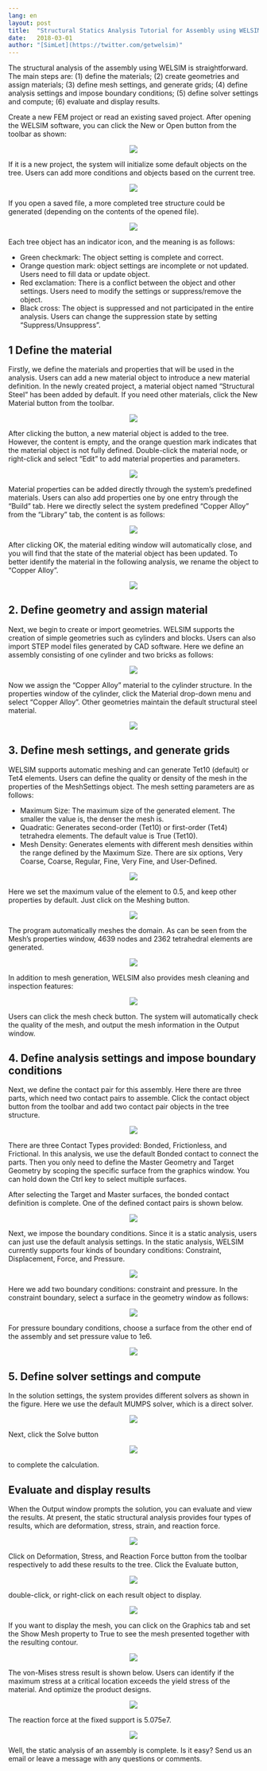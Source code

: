 ```yaml
---
lang: en
layout: post
title:  "Structural Statics Analysis Tutorial for Assembly using WELSIM"
date:   2018-03-01
author: "[SimLet](https://twitter.com/getwelsim)"
---
```


The structural analysis of the assembly using WELSIM is straightforward. The main steps are: (1) define the materials; (2) create geometries and assign materials; (3) define mesh settings, and generate grids; (4) define analysis settings and impose boundary conditions; (5) define solver settings and compute; (6) evaluate and display results.

Create a new FEM project or read an existing saved project. After opening the WELSIM software, you can click the New or Open button from the toolbar as shown:

<p align="center">
  <img src="https://cdn-images-1.medium.com/max/800/1*HxZHNxYw_ApPS7TU3CLNRQ.png"/>
</p>

If it is a new project, the system will initialize some default objects on the tree. Users can add more conditions and objects based on the current tree.

<p align="center">
  <img src="https://cdn-images-1.medium.com/max/800/1*3ssLbToIgMqfo4aatWsfIw.png"/>
</p>

If you open a saved file, a more completed tree structure could be generated (depending on the contents of the opened file).

<p align="center">
  <img src="https://cdn-images-1.medium.com/max/800/1*0cNadAKPWe8BXRIXRWIkuw.png"/>
</p>

Each tree object has an indicator icon, and the meaning is as follows:
* Green checkmark: The object setting is complete and correct.
* Orange question mark: object settings are incomplete or not updated. Users need to fill data or update object.
* Red exclamation: There is a conflict between the object and other settings. Users need to modify the settings or suppress/remove the object. 
* Black cross: The object is suppressed and not participated in the entire analysis. Users can change the suppression state by setting “Suppress/Unsuppress”.

## 1 Define the material
Firstly, we define the materials and properties that will be used in the analysis. Users can add a new material object to introduce a new material definition. In the newly created project, a material object named “Structural Steel” has been added by default. If you need other materials, click the New Material button from the toolbar.

<p align="center">
  <img src="https://cdn-images-1.medium.com/max/800/1*qGuuz7FLD5zcDJHSdmGf0w.png"/>
</p>

After clicking the button, a new material object is added to the tree. However, the content is empty, and the orange question mark indicates that the material object is not fully defined. Double-click the material node, or right-click and select “Edit” to add material properties and parameters.

<p align="center">
  <img src="https://cdn-images-1.medium.com/max/800/1*fCEQmfstKHvcnMC54JbBHw.png"/>
</p>

Material properties can be added directly through the system’s predefined materials. Users can also add properties one by one entry through the “Build” tab. Here we directly select the system predefined “Copper Alloy” from the “Library” tab, the content is as follows:

<p align="center">
  <img src="https://cdn-images-1.medium.com/max/800/1*yov2BeWfTEEpsM3fyj5jAg.png"/>
</p>

After clicking OK, the material editing window will automatically close, and you will find that the state of the material object has been updated. To better identify the material in the following analysis, we rename the object to “Copper Alloy”.

<p align="center">
  <img src="https://cdn-images-1.medium.com/max/800/1*BYQiGLeRdr_emscsSfu_XA.png"/>
</p>

## 2. Define geometry and assign material
Next, we begin to create or import geometries. WELSIM supports the creation of simple geometries such as cylinders and blocks. Users can also import STEP model files generated by CAD software. Here we define an assembly consisting of one cylinder and two bricks as follows:

<p align="center">
  <img src="https://cdn-images-1.medium.com/max/800/1*iBuzvHcLX4Bwl35pZyRJhg.png"/>
</p>

Now we assign the “Copper Alloy” material to the cylinder structure. In the properties window of the cylinder, click the Material drop-down menu and select “Copper Alloy”. Other geometries maintain the default structural steel material.

<p align="center">
  <img src="https://cdn-images-1.medium.com/max/800/1*CnFrWOiGOENb2VzOZQctEw.png"/>
</p>

## 3. Define mesh settings, and generate grids
WELSIM supports automatic meshing and can generate Tet10 (default) or Tet4 elements. Users can define the quality or density of the mesh in the properties of the MeshSettings object. The mesh setting parameters are as follows:
* Maximum Size: The maximum size of the generated element. The smaller the value is, the denser the mesh is.
* Quadratic: Generates second-order (Tet10) or first-order (Tet4) tetrahedra elements. The default value is True (Tet10).
* Mesh Density: Generates elements with different mesh densities within the range defined by the Maximum Size. There are six options, Very Coarse, Coarse, Regular, Fine, Very Fine, and User-Defined.

<p align="center">
  <img src="https://cdn-images-1.medium.com/max/800/1*GBg7cfqszNtWOvr4niMKhw.png"/>
</p>

Here we set the maximum value of the element to 0.5, and keep other properties by default. Just click on the Meshing button.

<p align="center">
  <img src="https://cdn-images-1.medium.com/max/800/1*78aypGl17rTYeTxtgNS_Dg.png"/>
</p>

The program automatically meshes the domain. As can be seen from the Mesh’s properties window, 4639 nodes and 2362 tetrahedral elements are generated.

<p align="center">
  <img src="https://cdn-images-1.medium.com/max/800/1*JLQDq4hLaZUz9khbaYXNgA.png"/>
</p>

In addition to mesh generation, WELSIM also provides mesh cleaning and inspection features:

<p align="center">
  <img src="https://cdn-images-1.medium.com/max/800/1*EVf-rsPcdSRYb4cMhhQEpA.png"/>
</p>

Users can click the mesh check button. The system will automatically check the quality of the mesh, and output the mesh information in the Output window.

## 4. Define analysis settings and impose boundary conditions
Next, we define the contact pair for this assembly. Here there are three parts, which need two contact pairs to assemble. Click the contact object button from the toolbar and add two contact pair objects in the tree structure.

<p align="center">
  <img src="https://cdn-images-1.medium.com/max/800/1*8mo40U3MuyzJPtvG43VmWQ.png"/>
</p>

There are three Contact Types provided: Bonded, Frictionless, and Frictional. In this analysis, we use the default Bonded contact to connect the parts. Then you only need to define the Master Geometry and Target Geometry by scoping the specific surface from the graphics window. You can hold down the Ctrl key to select multiple surfaces.

After selecting the Target and Master surfaces, the bonded contact definition is complete. One of the defined contact pairs is shown below.

<p align="center">
  <img src="https://cdn-images-1.medium.com/max/800/1*g9a0udZEY8PeVgeUsOCJjg.png"/>
</p>

Next, we impose the boundary conditions. Since it is a static analysis, users can just use the default analysis settings. In the static analysis, WELSIM currently supports four kinds of boundary conditions: Constraint, Displacement, Force, and Pressure.

<p align="center">
  <img src="https://cdn-images-1.medium.com/max/800/1*TBzWTA6VXA5TNf76ulGX1g.png"/>
</p>

Here we add two boundary conditions: constraint and pressure. In the constraint boundary, select a surface in the geometry window as follows:

<p align="center">
  <img src="https://cdn-images-1.medium.com/max/800/1*Ie0lJpv6jdlYrSuER9-43A.png"/>
</p>

For pressure boundary conditions, choose a surface from the other end of the assembly and set pressure value to 1e6.

<p align="center">
  <img src="https://cdn-images-1.medium.com/max/800/1*t897tzFW-j5vPYCznx8v_Q.png"/>
</p>

## 5. Define solver settings and compute
In the solution settings, the system provides different solvers as shown in the figure. Here we use the default MUMPS solver, which is a direct solver.

<p align="center">
  <img src="https://cdn-images-1.medium.com/max/800/1*A05C1lOcDkBO6RsuNJrimQ.png"/>
</p>

Next, click the Solve button

<p align="center">
  <img src="https://cdn-images-1.medium.com/max/800/1*C_jVYkG8bylyUNesoXvIBA.png"/>
</p>

to complete the calculation.

## Evaluate and display results
When the Output window prompts the solution, you can evaluate and view the results. At present, the static structural analysis provides four types of results, which are deformation, stress, strain, and reaction force.

<p align="center">
  <img src="https://cdn-images-1.medium.com/max/800/1*fjyemJTJ9FxvnIfnnrG1Dg.png"/>
</p>

Click on Deformation, Stress, and Reaction Force button from the toolbar respectively to add these results to the tree. Click the Evaluate button,

<p align="center">
  <img src="https://cdn-images-1.medium.com/max/800/1*DeHF0zyxGtvnS-_WZ-xf1w.png"/>
</p>

double-click, or right-click on each result object to display.

<p align="center">
  <img src="https://cdn-images-1.medium.com/max/800/1*Lvy9ggmWiMMX4qpOcvzj4w.png"/>
</p>

If you want to display the mesh, you can click on the Graphics tab and set the Show Mesh property to True to see the mesh presented together with the resulting contour.

<p align="center">
  <img src="https://cdn-images-1.medium.com/max/800/1*HfztPSnchBfr5hb3el_RBQ.png"/>
</p>

The von-Mises stress result is shown below. Users can identify if the maximum stress at a critical location exceeds the yield stress of the material. And optimize the product designs.

<p align="center">
  <img src="https://cdn-images-1.medium.com/max/800/1*NqNm7ifwjz1piyR7ICLSJQ.png"/>
</p>

The reaction force at the fixed support is 5.075e7.

<p align="center">
  <img src="https://cdn-images-1.medium.com/max/800/1*1LoQiZuiKlpqFjbj_WbmNg.png"/>
</p>

Well, the static analysis of an assembly is complete. Is it easy? Send us an email or leave a message with any questions or comments.

